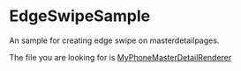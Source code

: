 # EdgeSwipeSample
An sample for creating edge swipe on masterdetailpages. 

The file you are looking for is [MyPhoneMasterDetailRenderer](EdgeSwipeSample/EdgeSwipeSample.iOS/Renderers/MyPhoneMasterDetailRenderer.cs)
